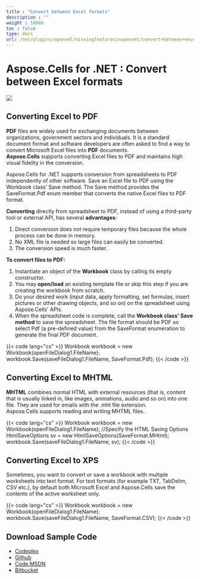 ```yaml
---
title : "Convert between Excel formats" 
description : "" 
weight : 16860 
toc : false
type: docs
url: /net/plugins/openxml/missingfeaturesinopenxml/convert+between+excel+formats/
---
```


# Aspose.Cells for .NET : Convert between Excel formats


![](download/thumbnails/5020532/887745142)

## Converting Excel to PDF

**PDF** files are widely used for exchanging documents between organizations, government sectors and individuals. It is a standard document format and software developers are often asked to find a way to convert Microsoft Excel files into **PDF** documents.  
**Aspose.Cells** supports converting Excel files to PDF and maintains high visual fidelity in the conversion.

Aspose.Cells for .NET supports conversion from spreadsheets to PDF independently of other software. Save an Excel file to PDF using the Workbook class' Save method. The Save method provides the SaveFormat.Pdf enum member that converts the native Excel files to PDF format.

**Converting** directly from spreadsheet to PDF, instead of using a third-party tool or external API, has several **advantages**:

1.  Direct conversion does not require temporary files because the whole process can be done in memory.
2.  No XML file is needed so large files can easily be converted.
3.  The conversion speed is much faster.

**To convert files to PDF:**

1.  Instantiate an object of the **Workbook** class by calling its empty constructor.
2.  You may **open/load** an existing template file or skip this step if you are creating the workbook from scratch.
3.  Do your desired work (input data, apply formatting, set formulas, insert pictures or other drawing objects, and so on) on the spreadsheet using Aspose.Cells' APIs.
4.  When the spreadsheet code is complete, call the **Workbook class' Save method** to save the spreadsheet. The file format should be PDF so select Pdf (a pre-defined value) from the SaveFormat enumeration to generate the final PDF document.

{{< code lang="cs" >}}
  Workbook workbook = new Workbook(openFileDialog1.FileName);
  workbook.Save(saveFileDialog1.FileName, SaveFormat.Pdf);
{{< /code >}}

## Converting Excel to MHTML

**MHTML** combines normal HTML with external resources (that is, content that is usually linked in, like images, animations, audio and so on) into one file. They are used for emails with the .mht file extension.  
Aspose.Cells supports reading and writing MHTML files.

{{< code lang="cs" >}}
  Workbook workbook = new Workbook(openFileDialog1.FileName);
  //Specify the HTML Saving Options
  HtmlSaveOptions sv = new HtmlSaveOptions(SaveFormat.MHtml);
  workbook.Save(saveFileDialog1.FileName, sv);
{{< /code >}}

## Converting Excel to XPS

Sometimes, you want to convert or save a workbook with multiple worksheets into text format. For text formats (for example TXT, TabDelim, CSV etc.), by default both Microsoft Excel and Aspose.Cells save the contents of the active worksheet only.

{{< code lang="cs" >}}
 Workbook workbook = new Workbook(openFileDialog1.FileName);
 workbook.Save(saveFileDialog1.FileName, SaveFormat.CSV);
{{< /code >}}

## Download Sample Code

*   [Codeplex](https://asposecellsopenxml.codeplex.com/releases/view/619160)
*   [Github](https://github.com/aspose-cells/Aspose.Cells-for-.NET/releases/tag/MissingFeaturesOpenXMLExcelv1.1)
*   [Code.MSDN](https://code.msdn.microsoft.com/AsposeCells-Features-8fba7c3c)
*   [Bitbucket](https://bitbucket.org/asposemarketplace/aspose-for-openxml/downloads/Convert%20between%20Excel%20formats%20%28Aspose.Cells%29.zip)

